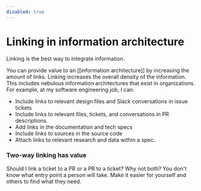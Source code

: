 ```yaml
---
disabled: true
---
```


# Linking in information architecture 

Linking is the best way to integrate information. 

You can provide value to an [[information architecture]] by increasing the amount of links. Linking increases the overall density of the information. This includes nebulous information architectures that exist in organizations. For example, at my software engineering job, I can:

* Include links to relevant design files and Slack conversations in issue tickets
* Include links to relevant files, tickets, and conversations in PR descriptions. 
* Add links in the documentation and tech specs
* Include links to sources in the source code
* Attach links to relevant research and data within a spec. 


### Two-way linking has value 
Should I link a ticket to a PR or a PR to a ticket? Why not both? You don't know what entry point a person will take. Make it easier for yourself and others to find what they need.
